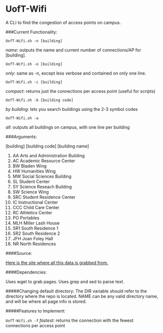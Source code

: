 # UofT-Wifi
A CLI to find the congestion of access points on campus.

###Current Functionality:

`UofT-Wifi.sh -n [building]`

*name*: outputs the name and current number of connections/AP for [building].

`UofT-Wifi.sh -o [building]`

*only*: same as -n, except less verbose and contained on only one line.

`UofT-Wifi.sh -c [building]`

*compact*: returns just the connections per access point (useful for scripts) 

`UofT-Wifi.sh -b [building code]`

*by building*: lets you search buildings using the 2-3 symbol codes

`UofT-Wifi.sh -a`

*all*: outputs all buildings on campus, with one line per building

###Arguments:

[building]  [building code] [building name]
 
1.   AA   Arts and Administration Building
2.   AC   Academic Resource Center
3.   BW   Bladen Wing
4.   HW   Humanities Wing
5.   MW   Social Sciences Building
6.   SL   Student Center
7.   SY   Science Reseach Building
8.   SW   Science Wing
9.   SRC  Student Residence Center
10.  IC   Instructional Center
11.  CCC  Child Care Center
12.  RC   Athletics Center
13.  PO   Portables
14.  MLH  Miller Lash House
15.  SR1  South Residence 1
16.  SR2  South Residence 2
17.  JFH  Joan Foley Hall
18.  NR   North Residences

####Source:

[Here is the site where all this data is grabbed from.](http://utsc.utoronto.ca/webapps/wirelessmap/cwn.php)

####Dependencies:

Uses wget to grab pages. Uses grep and sed to parse text.

#####Changing default directory:
The  DIR variable should refer to the directory where the repo is located. NAME can be any valid directory name, and will be where all page info is stored.

#####Features to Implement:

`UofT-Wifi.sh -f`
*fastest*: returns the connection with the fewest connections per access point

